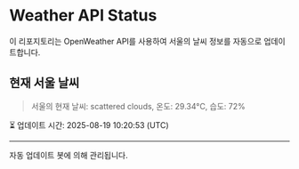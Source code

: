 
# Weather API Status

이 리포지토리는 OpenWeather API를 사용하여 서울의 날씨 정보를 자동으로 업데이트합니다.

## 현재 서울 날씨
> 서울의 현재 날씨: scattered clouds, 온도: 29.34°C, 습도: 72%

⏳ 업데이트 시간: 2025-08-19 10:20:53 (UTC)

---
자동 업데이트 봇에 의해 관리됩니다.
